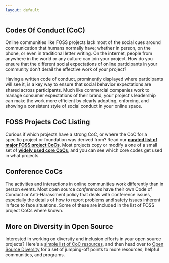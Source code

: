 ```yaml
---
layout: default
---
```


## Codes Of Conduct (CoC)

Online communities like FOSS projects lack most of the social cues around communication that humans normally have; whether in person, on the phone, or even in traditional letter writing.  On the internet, people from anywhere in the world or any culture can join your project.  How do you ensure that the different social expectations of online participants in your community don't derail the effective work of your project?

Having a written code of conduct, prominently displayed where participants will see it, is a key way to ensure that social behavior expectations are shared across participants.  Much like commercial companies work to manage consumer expectations of their brand, your project's leadership can make the work more efficient by clearly adopting, enforcing, and showing a consistent style of social conduct in your online space. 

## FOSS Projects CoC Listing

Curious if which projects have a strong CoC, or where the CoC for a specific project or foundation was derived from?   Read our [**curated list of major FOSS project CoCs**](/projects).  Most projects copy or modify a one of a small set of [**widely used core CoCs**](/corecoc), and you can see which core codes get used in what projects.

## Conference CoCs

The activities and interactions in online communities work differently than in person events.  Most open source _conferences_ have their own Code of Conduct or Anti-Harassment policy that deals with conference issues, especially the details of how to report problems and safety issues inherent in face to face situations.  Some of these are included in the list of FOSS project CoCs where known.

## More on Diversity in Open Source

Interested in working on diversity and inclusion efforts in your 
open source projects?  Here's a [simple list of CoC resources](/resources), and then 
head over to [Open Source Diversity](https://opensourcediversity.org/) for a set of 
jumping-off points to more resources, helpful communities, and programs.

